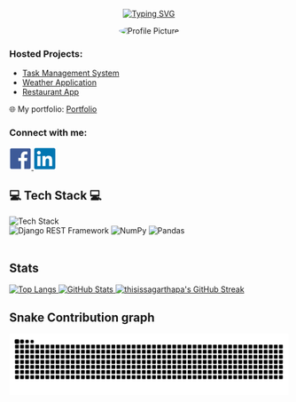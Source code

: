 <p align="center">
  <a href="https://git.io/typing-svg">
    <img src="https://readme-typing-svg.demolab.com?font=+JetBrains+Mono+&pause=1000&color=FF0000&left=true&width=600&height=60&lines=Hi+👋,+I'm+Sagar+Thapa;A+passionate+python+developer+from+Nepal!" alt="Typing SVG" />
  </a>
</p>

<!-- Centered Profile Picture -->
<div align="center">
  <img src="https://github.com/user-attachments/assets/08c88275-928d-4157-82e2-cf9b720612d3" alt="Profile Picture" style="width: 500px; height: 600px; border-radius: 50%;" />
</div>

<h3 align="left">Hosted Projects:</h3>
<ul>
  <li><a href="https://task1management.pythonanywhere.com" target="_blank" rel="noreferrer">Task Management System</a></li>
  <li><a href="http://sagarthapa.pythonanywhere.com" target="_blank" rel="noreferrer">Weather Application</a></li>
  <li><a href="http://zuko555.pythonanywhere.com" target="_blank" rel="noreferrer">Restaurant App</a></li>
</ul>
🌐 My portfolio: <a href="http://jaimethegoat.pythonanywhere.com">Portfolio</a>

<h3 align="left">Connect with me:</h3>
<p align="left">
  <a href="https://www.facebook.com/profile.php?id=100078644620461" target="_blank" rel="noreferrer">
    <img src="https://raw.githubusercontent.com/devicons/devicon/master/icons/facebook/facebook-original.svg" alt="Facebook" width="40" height="40"/>
  </a>
  <a href="https://www.linkedin.com/in/sagar-thapa-a25657305" target="_blank" rel="noreferrer">
    <img src="https://raw.githubusercontent.com/devicons/devicon/master/icons/linkedin/linkedin-original.svg" alt="LinkedIn" width="40" height="40"/>
  </a>
</p>

## 💻 Tech Stack 💻
<div align="left">
  <img src="https://skillicons.dev/icons?i=html,css,bootstrap,js,java,python,django,postman,mysql,pandas" alt="Tech Stack"/>
  <br>
  <img src="https://img.shields.io/badge/Django_REST_Framework-%232c2c2c?style=flat&logo=django&logoColor=white" alt="Django REST Framework"/>
  <img src="https://img.shields.io/badge/NumPy-%234F5D95?style=flat&logo=numpy&logoColor=white" alt="NumPy"/>
  <img src="https://img.shields.io/badge/Pandas-%23150A50?style=flat&logo=pandas&logoColor=white" alt="Pandas"/>
</div>

<br>

## Stats

<p align="left">
  <a href="https://github.com/thisissagarthapa">
    <img src="https://github-readme-stats.vercel.app/api/top-langs/?username=thisissagarthapa&size_weight=0.0005&count_weight=0.3&layout=compact&theme=radical" alt="Top Langs" width="450">
  </a>
  <a href="https://github.com/thisissagarthapa">
    <img src="https://github-readme-stats.vercel.app/api?username=thisissagarthapa&show_icons=true&theme=radical" alt="GitHub Stats" width="450">
  </a>
  <a href="https://git.io/streak-stats">
    <img alt="thisissagarthapa's GitHub Streak" src="https://streak-stats.demolab.com?user=thisissagarthapa&theme=neon-dark" width="450"/>
  </a>
</p>

## Snake Contribution graph
<div align="left">
  <picture>
    <source media="(prefers-color-scheme: dark)" srcset="https://raw.githubusercontent.com/thisissagarthapa/thisissagarthapa/output/github-contribution-grid-snake-dark.svg">
    <img alt="github contribution grid snake animation" src="https://raw.githubusercontent.com/thisissagarthapa/thisissagarthapa/output/github-contribution-grid-snake.svg">
  </picture>
</div>
